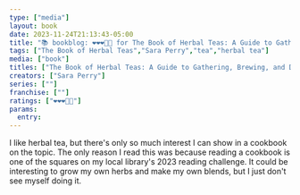 ```yaml
---
type: ["media"]
layout: book
date: 2023-11-24T21:13:43-05:00
title: "📚 bookblog: ❤️❤️❤️🖤🖤 for The Book of Herbal Teas: A Guide to Gathering, Brewing, and Drinking, by Sara Perry"
tags: ["The Book of Herbal Teas","Sara Perry","tea","herbal tea"]
media: ["book"]
titles: ["The Book of Herbal Teas: A Guide to Gathering, Brewing, and Drinking"]
creators: ["Sara Perry"]
series: [""]
franchise: [""]
ratings: ["❤️❤️❤️🖤🖤"]
params:
  entry:
---
```


I like herbal tea, but there's only so much interest I can show in a cookbook on the topic. The only reason I read this was because reading a cookbook is one of the squares on my local library's 2023 reading challenge. It could be interesting to grow my own herbs and make my own blends, but I just don't see myself doing it.
